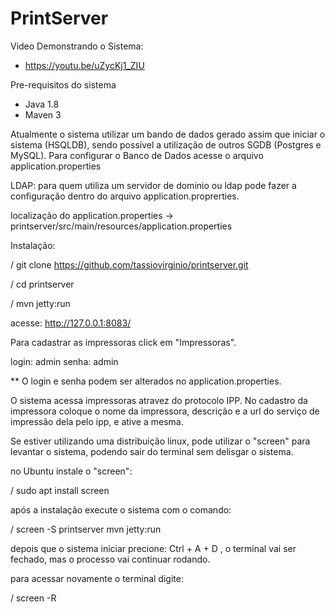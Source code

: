 # PrintServer

Video Demonstrando o Sistema:

- https://youtu.be/uZycKj1_ZIU

Pre-requisitos do sistema
 - Java 1.8 
 - Maven 3
 
 Atualmente o sistema utilizar um bando de dados gerado assim que iniciar o sistema (HSQLDB), sendo possível a utilização de outros SGDB (Postgres e MySQL). Para configurar o Banco de Dados acesse o arquivo application.properties
 
 LDAP: para quem utiliza um servidor de dominio ou ldap pode fazer a configuração dentro do arquivo application.proprerties.
 
 localização do application.properties -> printserver/src/main/resources/application.properties
 
 Instalação:
 
 / git clone https://github.com/tassiovirginio/printserver.git
 
 / cd printserver
 
 / mvn jetty:run
 
 acesse: http://127.0.0.1:8083/
 
 Para cadastrar as impressoras click em "Impressoras".
 
 login: admin
 senha: admin
 
 ** O login e senha podem ser alterados no application.properties.
  
 O sistema acessa impressoras atravez do protocolo IPP. No cadastro da impressora coloque o nome da impressora, descrição e a url do serviço de impressão dela pelo ipp, e ative a mesma.
 
 Se estiver utilizando uma distribuição linux, pode utilizar o "screen" para levantar o sistema, podendo sair do terminal sem delisgar o sistema.
 
 no Ubuntu instale o "screen":
 
 / sudo apt install screen
 
 após a instalação execute o sistema com o comando:
 
 / screen -S printserver mvn jetty:run
 
 depois que o sistema iniciar precione: Ctrl + A + D   , o terminal vai ser fechado, mas o processo vai continuar rodando.
 
 para acessar novamente o terminal digite:
 
 / screen -R 
 